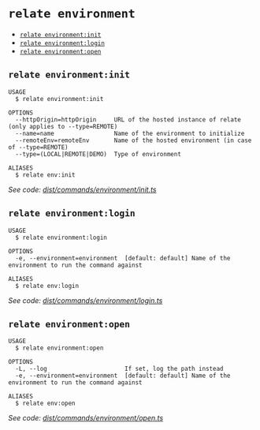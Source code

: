 `relate environment`
====================



* [`relate environment:init`](#relate-environmentinit)
* [`relate environment:login`](#relate-environmentlogin)
* [`relate environment:open`](#relate-environmentopen)

## `relate environment:init`

```
USAGE
  $ relate environment:init

OPTIONS
  --httpOrigin=httpOrigin     URL of the hosted instance of relate (only applies to --type=REMOTE)
  --name=name                 Name of the environment to initialize
  --remoteEnv=remoteEnv       Name of the hosted environment (in case of --type=REMOTE)
  --type=(LOCAL|REMOTE|DEMO)  Type of environment

ALIASES
  $ relate env:init
```

_See code: [dist/commands/environment/init.ts](https://github.com/neo-technology/daedalus/blob/v1.0.0/dist/commands/environment/init.ts)_

## `relate environment:login`

```
USAGE
  $ relate environment:login

OPTIONS
  -e, --environment=environment  [default: default] Name of the environment to run the command against

ALIASES
  $ relate env:login
```

_See code: [dist/commands/environment/login.ts](https://github.com/neo-technology/daedalus/blob/v1.0.0/dist/commands/environment/login.ts)_

## `relate environment:open`

```
USAGE
  $ relate environment:open

OPTIONS
  -L, --log                      If set, log the path instead
  -e, --environment=environment  [default: default] Name of the environment to run the command against

ALIASES
  $ relate env:open
```

_See code: [dist/commands/environment/open.ts](https://github.com/neo-technology/daedalus/blob/v1.0.0/dist/commands/environment/open.ts)_

